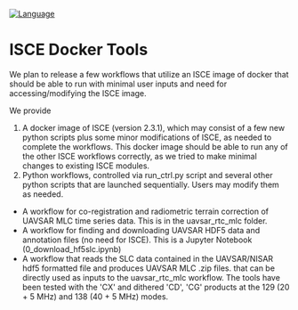 [![Language](https://img.shields.io/badge/python-3.6%2B-blue.svg)](https://www.python.org/)

# ISCE Docker Tools

We plan to release a few workflows that utilize an ISCE image of docker that should be able to run with minimal user inputs and need for accessing/modifying the ISCE image.

We provide
  1. A docker image of ISCE (version 2.3.1), which may consist of a few new python scripts plus some minor modifications of ISCE, as needed to complete the workflows. This docker image should be able to run any of the other ISCE workflows correctly, as we tried to make minimal changes to existing ISCE modules. 
  2. Python workflows, controlled via run_ctrl.py script and several other python scripts that are launched sequentially. Users may modify them as needed.
  - A workflow for co-registration and radiometric terrain correction of UAVSAR MLC time series data. This is in the uavsar_rtc_mlc folder.
  - A workflow for finding and downloading UAVSAR HDF5 data and annotation files (no need for ISCE). This is a Jupyter Notebook (0_download_hf5slc.ipynb)
  - A workflow that reads the SLC data contained in the UAVSAR/NISAR hdf5 formatted file and produces UAVSAR MLC .zip files. that can be directly used as inputs to  the uavsar_rtc_mlc workflow. The tools have been tested with the 'CX' and dithered 'CD', 'CG' products at the 129 (20 + 5 MHz) and 138 (40 + 5 MHz) modes.
  

